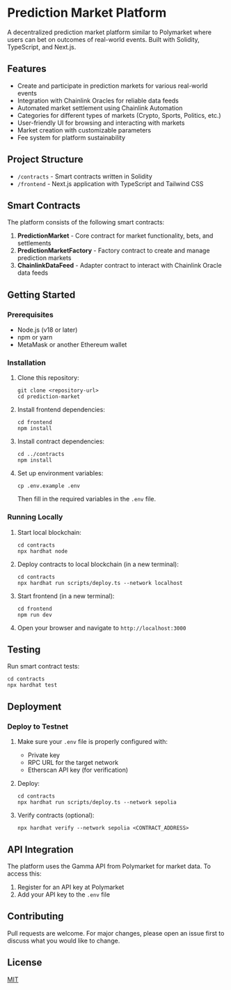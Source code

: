 # Prediction Market Platform

A decentralized prediction market platform similar to Polymarket where users can bet on outcomes of real-world events. Built with Solidity, TypeScript, and Next.js.

## Features

- Create and participate in prediction markets for various real-world events
- Integration with Chainlink Oracles for reliable data feeds
- Automated market settlement using Chainlink Automation
- Categories for different types of markets (Crypto, Sports, Politics, etc.)
- User-friendly UI for browsing and interacting with markets
- Market creation with customizable parameters
- Fee system for platform sustainability

## Project Structure

- `/contracts` - Smart contracts written in Solidity
- `/frontend` - Next.js application with TypeScript and Tailwind CSS

## Smart Contracts

The platform consists of the following smart contracts:

1. **PredictionMarket** - Core contract for market functionality, bets, and settlements
2. **PredictionMarketFactory** - Factory contract to create and manage prediction markets
3. **ChainlinkDataFeed** - Adapter contract to interact with Chainlink Oracle data feeds

## Getting Started

### Prerequisites

- Node.js (v18 or later)
- npm or yarn
- MetaMask or another Ethereum wallet

### Installation

1. Clone this repository:
   ```
   git clone <repository-url>
   cd prediction-market
   ```

2. Install frontend dependencies:
   ```
   cd frontend
   npm install
   ```

3. Install contract dependencies:
   ```
   cd ../contracts
   npm install
   ```

4. Set up environment variables:
   ```
   cp .env.example .env
   ```
   Then fill in the required variables in the `.env` file.

### Running Locally

1. Start local blockchain:
   ```
   cd contracts
   npx hardhat node
   ```

2. Deploy contracts to local blockchain (in a new terminal):
   ```
   cd contracts
   npx hardhat run scripts/deploy.ts --network localhost
   ```

3. Start frontend (in a new terminal):
   ```
   cd frontend
   npm run dev
   ```

4. Open your browser and navigate to `http://localhost:3000`

## Testing

Run smart contract tests:
```
cd contracts
npx hardhat test
```

## Deployment

### Deploy to Testnet

1. Make sure your `.env` file is properly configured with:
   - Private key
   - RPC URL for the target network
   - Etherscan API key (for verification)

2. Deploy:
   ```
   cd contracts
   npx hardhat run scripts/deploy.ts --network sepolia
   ```

3. Verify contracts (optional):
   ```
   npx hardhat verify --network sepolia <CONTRACT_ADDRESS>
   ```

## API Integration

The platform uses the Gamma API from Polymarket for market data. To access this:

1. Register for an API key at Polymarket
2. Add your API key to the `.env` file

## Contributing

Pull requests are welcome. For major changes, please open an issue first to discuss what you would like to change.

## License

[MIT](https://choosealicense.com/licenses/mit/) 